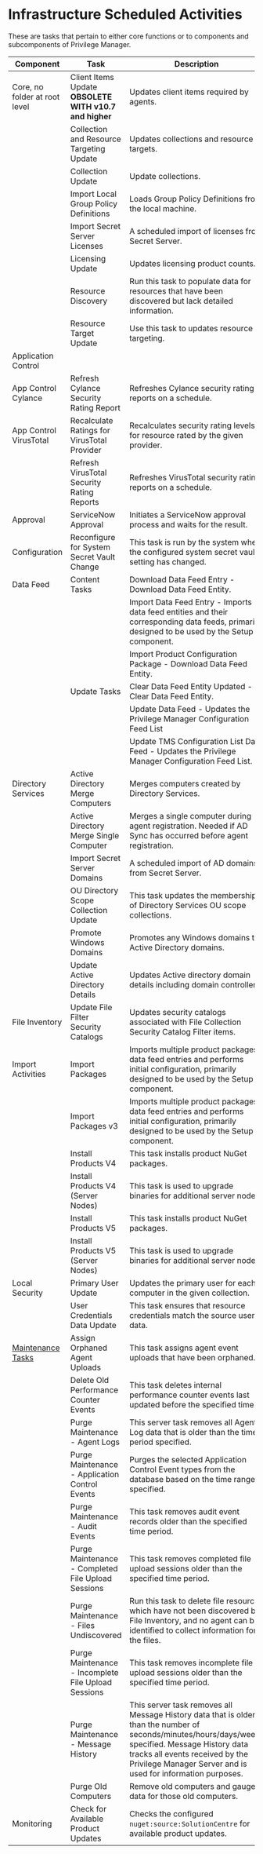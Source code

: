 [title]: # (Infrastructure Scheduled Activities)
[tags]: # (default)
[priority]: # (4)
# Infrastructure Scheduled Activities

These are tasks that pertain to either core functions or to components and subcomponents of Privilege Manager.

| Component | Task | Description |
| ----- | ----- | ----- |
| Core, no folder at root level | Client Items Update __OBSOLETE WITH v10.7 and higher__ | Updates client items required by agents. |
| | Collection and Resource Targeting Update | Updates collections and resource targets. |
| | Collection Update | Update collections. |
| | Import Local Group Policy Definitions | Loads Group Policy Definitions from the local machine. |
| | Import Secret Server Licenses | A scheduled import of licenses from Secret Server. |
| | Licensing Update | Updates licensing product counts. |
| | Resource Discovery | Run this task to populate data for resources that have been discovered but lack detailed information. |
| | Resource Target Update | Use this task to updates resource targeting. |
| Application Control | | |
| App Control Cylance | Refresh Cylance Security Rating Report| Refreshes Cylance security rating reports on a schedule. |
| App Control VirusTotal | Recalculate Ratings for VirusTotal Provider | Recalculates security rating levels for resource rated by the given provider. |
| | Refresh VirusTotal Security Rating Reports | Refreshes VirusTotal security rating reports on a schedule. |
| Approval | ServiceNow Approval | Initiates a ServiceNow approval process and waits for the result. |
| Configuration | Reconfigure for System Secret Vault Change | This task is run by the system when the configured system secret vault setting has changed. |
| Data Feed | Content Tasks | Download Data Feed Entry - Download Data Feed Entity. |
| | | Import Data Feed Entry - Imports data feed entities and their corresponding data feeds, primarily designed to be used by the Setup component. |
| | | Import Product Configuration Package - Download Data Feed Entity. |
| | Update Tasks | Clear Data Feed Entity Updated - Clear Data Feed Entity.|
| | | Update Data Feed - Updates the Privilege Manager Configuration Feed List|
| | | Update TMS Configuration List Data Feed - Updates the Privilege Manager Configuration Feed List. |
| Directory Services | Active Directory Merge Computers | Merges computers created by Directory Services. |
| | Active Directory Merge Single Computer | Merges a single computer during agent registration. Needed if AD Sync has occurred before agent registration. |
| | Import Secret Server Domains | A scheduled import of AD domains from Secret Server. |
| | OU Directory Scope Collection Update | This task updates the membership of Directory Services OU scope collections. |
| | Promote Windows Domains | Promotes any Windows domains to Active Directory domains. |
| | Update Active Directory Details | Updates Active directory domain details including domain controllers. |
| File Inventory | Update File Filter Security Catalogs | Updates security catalogs associated with File Collection Security Catalog Filter items. |
| Import Activities | Import Packages | Imports multiple product packages, data feed entries and performs initial configuration, primarily designed to be used by the Setup component. |
| | Import Packages v3 | Imports multiple product packages, data feed entries and performs initial configuration, primarily designed to be used by the Setup component. |
| | Install Products V4 | This task installs product NuGet packages. |
| | Install Products V4 (Server Nodes) | This task is used to upgrade binaries for additional server nodes. |
| | Install Products V5 | This task installs product NuGet packages. |
| | Install Products V5 (Server Nodes) | This task is used to upgrade binaries for additional server nodes. |
| Local Security | Primary User Update | Updates the primary user for each computer in the given collection. |
| | User Credentials Data Update | This task ensures that resource credentials match the source user data. |
| [Maintenance Tasks](../maintenance.md) | Assign Orphaned Agent Uploads | This task assigns agent event uploads that have been orphaned. |
| | Delete Old Performance Counter Events | This task deletes internal performance counter events last updated before the specified time. |
| | Purge Maintenance - Agent Logs | This server task removes all Agent Log data that is older than the time period specified. |
| | Purge Maintenance - Application Control Events | Purges the selected Application Control Event types from the database based on the time range specified. |
| | Purge Maintenance - Audit Events | This task removes audit event records older than the specified time period. |
| | Purge Maintenance - Completed File Upload Sessions | This task removes completed file upload sessions older than the specified time period.|
| | Purge Maintenance - Files Undiscovered | Run this task to delete file resources which have not been discovered by File Inventory, and no agent can be identified to collect information for the files. |
| | Purge Maintenance - Incomplete File Upload Sessions | This task removes incomplete file upload sessions older than the specified time period. |
| | Purge Maintenance - Message History | This server task removes all Message History data that is older than the number of seconds/minutes/hours/days/weeks specified. Message History data tracks all events received by the Privilege Manager Server and is used for information purposes. |
| | Purge Old Computers | Remove old computers and gauge data for those old computers. |
| Monitoring | Check for Available Product Updates | Checks the configured `nuget:source:SolutionCentre` for available product updates. |